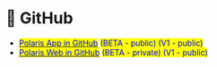 # 🏦 GitHub

* [<mark style="color:blue;">Polaris App in GitHub</mark>](https://github.com/Polaris-Web3-Official/Polaris-App) <mark style="color:blue;">(BETA - public) (V1 - public)</mark>
* [<mark style="color:blue;">Polaris Web in GitHub</mark>](https://github.com/Polaris-Web3-Official/Polaris-Web) <mark style="color:blue;">(BETA - private) (V1 - public)</mark>[\
  ](https://github.com/MrWiki15?tab=projects)
